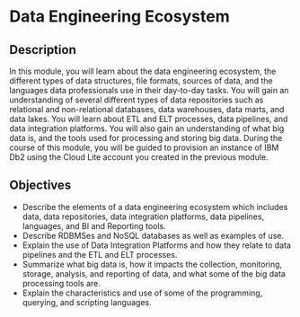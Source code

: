 # Data Engineering Ecosystem <br/>

## Description <br/>
In this module, you will learn about the data engineering ecosystem, the different types of data structures, file formats, sources of data, and the languages data professionals use in their day-to-day tasks. You will gain an understanding of several different types of data repositories such as relational and non-relational databases, data warehouses, data marts, and data lakes. You will learn about ETL and ELT processes, data pipelines, and data integration platforms. You will also gain an understanding of what big data is, and the tools used for processing and storing big data. During the course of this module, you will be guided to provision an instance of IBM Db2 using the Cloud Lite account you created in the previous module. <br/>

## Objectives <br/>
* Describe the elements of a data engineering ecosystem which includes data, data repositories, data integration platforms, data pipelines, languages, and BI and Reporting tools.
* Describe RDBMSes and NoSQL databases as well as examples of use.
* Explain the use of Data Integration Platforms and how they relate to data pipelines and the ETL and ELT processes.
* Summarize what big data is, how it impacts the collection, monitoring, storage, analysis, and reporting of data, and what some of the big data processing tools are.
* Explain the characteristics and use of some of the programming, querying, and scripting languages.
